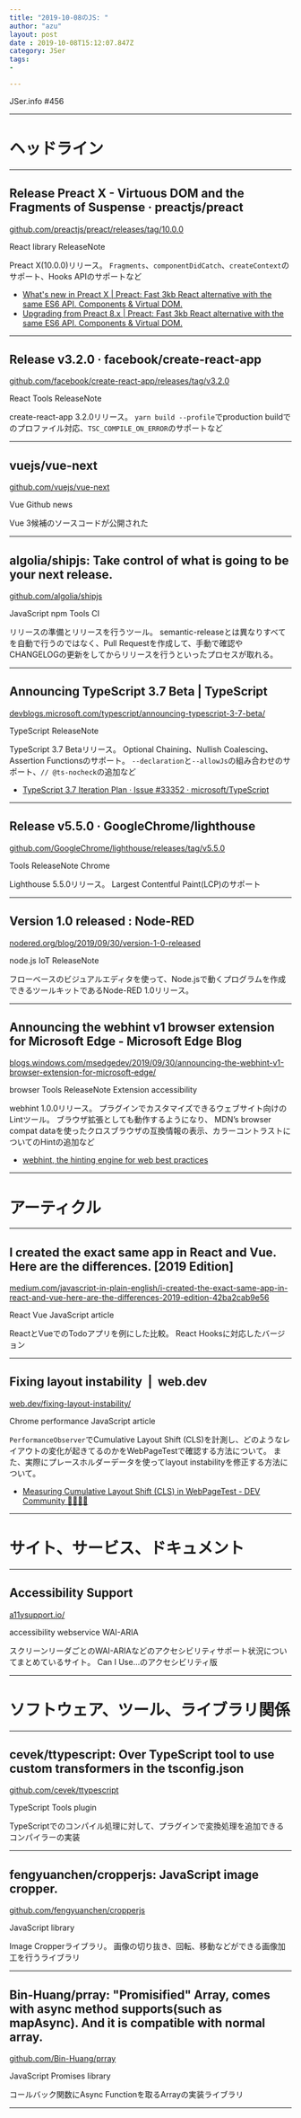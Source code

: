 ```yaml
---
title: "2019-10-08のJS: "
author: "azu"
layout: post
date : 2019-10-08T15:12:07.847Z
category: JSer
tags:
-

---
```


JSer.info #456

----

<h1 class="site-genre">ヘッドライン</h1>

----

## Release Preact X - Virtuous DOM and the Fragments of Suspense · preactjs/preact
[github.com/preactjs/preact/releases/tag/10.0.0](https://github.com/preactjs/preact/releases/tag/10.0.0 "Release Preact X - Virtuous DOM and the Fragments of Suspense · preactjs/preact")
<p class="jser-tags jser-tag-icon"><span class="jser-tag">React</span> <span class="jser-tag">library</span> <span class="jser-tag">ReleaseNote</span></p>

Preact X(10.0.0)リリース。
`Fragments`、`componentDidCatch`、`createContext`のサポート、Hooks APIのサポートなど

- [What's new in Preact X | Preact: Fast 3kb React alternative with the same ES6 API. Components & Virtual DOM.](https://preactjs.com/guide/v10/whats-new/ "What&#x27;s new in Preact X | Preact: Fast 3kb React alternative with the same ES6 API. Components &amp; Virtual DOM.")
- [Upgrading from Preact 8.x | Preact: Fast 3kb React alternative with the same ES6 API. Components & Virtual DOM.](https://preactjs.com/guide/v10/upgrade-guide/ "Upgrading from Preact 8.x | Preact: Fast 3kb React alternative with the same ES6 API. Components &amp; Virtual DOM.")

----

## Release v3.2.0 · facebook/create-react-app
[github.com/facebook/create-react-app/releases/tag/v3.2.0](https://github.com/facebook/create-react-app/releases/tag/v3.2.0 "Release v3.2.0 · facebook/create-react-app")
<p class="jser-tags jser-tag-icon"><span class="jser-tag">React</span> <span class="jser-tag">Tools</span> <span class="jser-tag">ReleaseNote</span></p>

create-react-app 3.2.0リリース。
`yarn build --profile`でproduction buildでのプロファイル対応、`TSC_COMPILE_ON_ERROR`のサポートなど


----

## vuejs/vue-next
[github.com/vuejs/vue-next](https://github.com/vuejs/vue-next "vuejs/vue-next")
<p class="jser-tags jser-tag-icon"><span class="jser-tag">Vue</span> <span class="jser-tag">Github</span> <span class="jser-tag">news</span></p>

Vue 3候補のソースコードが公開された


----

## algolia/shipjs: Take control of what is going to be your next release.
[github.com/algolia/shipjs](https://github.com/algolia/shipjs "algolia/shipjs: Take control of what is going to be your next release.")
<p class="jser-tags jser-tag-icon"><span class="jser-tag">JavaScript</span> <span class="jser-tag">npm</span> <span class="jser-tag">Tools</span> <span class="jser-tag">CI </span></p>

リリースの準備とリリースを行うツール。
semantic-releaseとは異なりすべてを自動で行うのではなく、Pull Requestを作成して、手動で確認やCHANGELOGの更新をしてからリリースを行うといったプロセスが取れる。


----

## Announcing TypeScript 3.7 Beta | TypeScript
[devblogs.microsoft.com/typescript/announcing-typescript-3-7-beta/](https://devblogs.microsoft.com/typescript/announcing-typescript-3-7-beta/ "Announcing TypeScript 3.7 Beta | TypeScript")
<p class="jser-tags jser-tag-icon"><span class="jser-tag">TypeScript</span> <span class="jser-tag">ReleaseNote</span></p>

TypeScript 3.7 Betaリリース。
Optional Chaining、Nullish Coalescing、Assertion Functionsのサポート。
`--declaration`と`--allowJs`の組み合わせのサポート、`// @ts-nocheck`の追加など

- [TypeScript 3.7 Iteration Plan · Issue #33352 · microsoft/TypeScript](https://github.com/microsoft/TypeScript/issues/33352 "TypeScript 3.7 Iteration Plan · Issue #33352 · microsoft/TypeScript")

----

## Release v5.5.0 · GoogleChrome/lighthouse
[github.com/GoogleChrome/lighthouse/releases/tag/v5.5.0](https://github.com/GoogleChrome/lighthouse/releases/tag/v5.5.0 "Release v5.5.0 · GoogleChrome/lighthouse")
<p class="jser-tags jser-tag-icon"><span class="jser-tag">Tools</span> <span class="jser-tag">ReleaseNote</span> <span class="jser-tag">Chrome</span></p>

Lighthouse 5.5.0リリース。
Largest Contentful Paint(LCP)のサポート


----

## Version 1.0 released : Node-RED
[nodered.org/blog/2019/09/30/version-1-0-released](https://nodered.org/blog/2019/09/30/version-1-0-released "Version 1.0 released : Node-RED")
<p class="jser-tags jser-tag-icon"><span class="jser-tag">node.js</span> <span class="jser-tag">IoT</span> <span class="jser-tag">ReleaseNote</span></p>

フローベースのビジュアルエディタを使って、Node.jsで動くプログラムを作成できるツールキットであるNode-RED 1.0リリース。


----

## Announcing the webhint v1 browser extension for Microsoft Edge - Microsoft Edge Blog
[blogs.windows.com/msedgedev/2019/09/30/announcing-the-webhint-v1-browser-extension-for-microsoft-edge/](https://blogs.windows.com/msedgedev/2019/09/30/announcing-the-webhint-v1-browser-extension-for-microsoft-edge/ "Announcing the webhint v1 browser extension for Microsoft Edge - Microsoft Edge Blog")
<p class="jser-tags jser-tag-icon"><span class="jser-tag">browser</span> <span class="jser-tag">Tools</span> <span class="jser-tag">ReleaseNote</span> <span class="jser-tag">Extension</span> <span class="jser-tag">accessibility</span></p>

webhint 1.0.0リリース。
プラグインでカスタマイズできるウェブサイト向けのLintツール。
ブラウザ拡張としても動作するようになり、 MDN’s browser compat dataを使ったクロスブラウザの互換情報の表示、カラーコントラストについてのHintの追加など

- [webhint, the hinting engine for web best practices](https://webhint.io/ "webhint, the hinting engine for web best practices")

----
<h1 class="site-genre">アーティクル</h1>

----

## I created the exact same app in React and Vue. Here are the differences. \[2019 Edition\]
[medium.com/javascript-in-plain-english/i-created-the-exact-same-app-in-react-and-vue-here-are-the-differences-2019-edition-42ba2cab9e56](https://medium.com/javascript-in-plain-english/i-created-the-exact-same-app-in-react-and-vue-here-are-the-differences-2019-edition-42ba2cab9e56 "I created the exact same app in React and Vue. Here are the differences. \[2019 Edition\]")
<p class="jser-tags jser-tag-icon"><span class="jser-tag">React</span> <span class="jser-tag">Vue</span> <span class="jser-tag">JavaScript</span> <span class="jser-tag">article</span></p>

ReactとVueでのTodoアプリを例にした比較。
React Hooksに対応したバージョン


----

## Fixing layout instability  |  web.dev
[web.dev/fixing-layout-instability/](https://web.dev/fixing-layout-instability/ "Fixing layout instability  |  web.dev")
<p class="jser-tags jser-tag-icon"><span class="jser-tag">Chrome</span> <span class="jser-tag">performance</span> <span class="jser-tag">JavaScript</span> <span class="jser-tag">article</span></p>

`PerformanceObserver`でCumulative Layout Shift (CLS)を計測し、どのようなレイアウトの変化が起きてるのかをWebPageTestで確認する方法について。
また、実際にプレースホルダーデータを使ってlayout instabilityを修正する方法について。

- [Measuring Cumulative Layout Shift (CLS) in WebPageTest - DEV Community 👩‍💻👨‍💻](https://dev.to/chromiumdev/measuring-cumulative-layout-shift-cls-in-webpagetest-5cle "Measuring Cumulative Layout Shift (CLS) in WebPageTest - DEV Community 👩‍💻👨‍💻")

----
<h1 class="site-genre">サイト、サービス、ドキュメント</h1>

----

## Accessibility Support
[a11ysupport.io/](https://a11ysupport.io/ "Accessibility Support")
<p class="jser-tags jser-tag-icon"><span class="jser-tag">accessibility</span> <span class="jser-tag">webservice</span> <span class="jser-tag">WAI-ARIA</span></p>

スクリーンリーダごとのWAI-ARIAなどのアクセシビリティサポート状況についてまとめているサイト。
Can I Use...のアクセシビリティ版


----
<h1 class="site-genre">ソフトウェア、ツール、ライブラリ関係</h1>

----

## cevek/ttypescript: Over TypeScript tool to use custom transformers in the tsconfig.json
[github.com/cevek/ttypescript](https://github.com/cevek/ttypescript "cevek/ttypescript: Over TypeScript tool to use custom transformers in the tsconfig.json")
<p class="jser-tags jser-tag-icon"><span class="jser-tag">TypeScript</span> <span class="jser-tag">Tools</span> <span class="jser-tag">plugin</span></p>

TypeScriptでのコンパイル処理に対して、プラグインで変換処理を追加できるコンパイラーの実装


----

## fengyuanchen/cropperjs: JavaScript image cropper.
[github.com/fengyuanchen/cropperjs](https://github.com/fengyuanchen/cropperjs "fengyuanchen/cropperjs: JavaScript image cropper.")
<p class="jser-tags jser-tag-icon"><span class="jser-tag">JavaScript</span> <span class="jser-tag">library</span></p>

Image Cropperライブラリ。
画像の切り抜き、回転、移動などができる画像加工を行うライブラリ


----

## Bin-Huang/prray: "Promisified" Array, comes with async method supports(such as mapAsync). And it is compatible with normal array.
[github.com/Bin-Huang/prray](https://github.com/Bin-Huang/prray "Bin-Huang/prray: \"Promisified\" Array, comes with async method supports(such as mapAsync). And it is compatible with normal array.")
<p class="jser-tags jser-tag-icon"><span class="jser-tag">JavaScript</span> <span class="jser-tag">Promises</span> <span class="jser-tag">library</span></p>

コールバック関数にAsync Functionを取るArrayの実装ライブラリ


----
